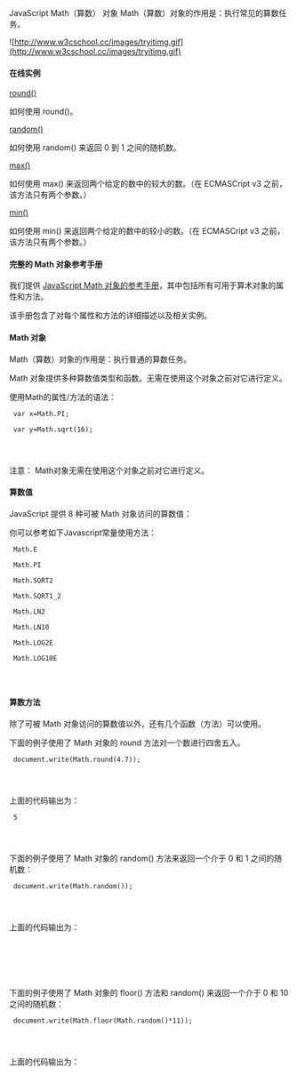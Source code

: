  JavaScript Math（算数） 对象 
Math（算数）对象的作用是：执行常见的算数任务。

 
 ![http://www.w3cschool.cc/images/tryitimg.gif](http://www.w3cschool.cc/images/tryitimg.gif)
#### 在线实例

 

 [round()](http://www.w3cschool.cc/try/try.php?filename=tryjsref_round)

 如何使用 round()。

 [random()](http://www.w3cschool.cc/try/try.php?filename=tryjsref_random)

 如何使用 random() 来返回 0 到 1 之间的随机数。

 [max()](http://www.w3cschool.cc/try/try.php?filename=tryjsref_max)

 如何使用 max() 来返回两个给定的数中的较大的数。（在 ECMASCript v3 之前，该方法只有两个参数。）

 [min()](http://www.w3cschool.cc/try/try.php?filename=tryjsref_min)

 如何使用 min() 来返回两个给定的数中的较小的数。（在 ECMASCript v3 之前，该方法只有两个参数。）

 

#### 完整的 Math 对象参考手册

 我们提供 [JavaScript Math 对象的参考手册](http://www.w3cschool.cc/jsref/jsref-obj-math.html)，其中包括所有可用于算术对象的属性和方法。

 该手册包含了对每个属性和方法的详细描述以及相关实例。

 

#### Math 对象

 Math（算数）对象的作用是：执行普通的算数任务。 

 Math 对象提供多种算数值类型和函数。无需在使用这个对象之前对它进行定义。

 使用Math的属性/方法的语法：

 
```
 var x=Math.PI;

 var y=Math.sqrt(16);




```
 注意： Math对象无需在使用这个对象之前对它进行定义。

 

#### 算数值

 JavaScript 提供 8 种可被 Math 对象访问的算数值：

 你可以参考如下Javascript常量使用方法：

 
```
 Math.E

 Math.PI

 Math.SQRT2

 Math.SQRT1_2

 Math.LN2

 Math.LN10

 Math.LOG2E

 Math.LOG10E




```
 



#### 算数方法

 除了可被 Math 对象访问的算数值以外，还有几个函数（方法）可以使用。

 下面的例子使用了 Math 对象的 round 方法对一个数进行四舍五入。

 
```
 document.write(Math.round(4.7));




```
 上面的代码输出为：

 
```
 5




```
 下面的例子使用了 Math 对象的 random() 方法来返回一个介于 0 和 1 之间的随机数：

 
```
 document.write(Math.random());




```
 上面的代码输出为：

 
```
 





```
 下面的例子使用了 Math 对象的 floor() 方法和 random() 来返回一个介于 0 和 10 之间的随机数：

 
```
 document.write(Math.floor(Math.random()*11));




```
 上面的代码输出为：

 
```
 





```
 

